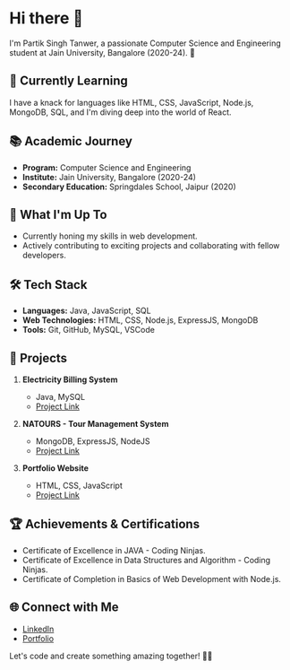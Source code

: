 # Hi there 👋

I'm Partik Singh Tanwer, a passionate Computer Science and Engineering student at Jain University, Bangalore (2020-24). 🚀

## 🌱 Currently Learning
I have a knack for languages like HTML, CSS, JavaScript, Node.js, MongoDB, SQL, and I'm diving deep into the world of React.

## 📚 Academic Journey
- **Program:** Computer Science and Engineering
- **Institute:** Jain University, Bangalore (2020-24)
- **Secondary Education:** Springdales School, Jaipur (2020)

## 🚀 What I'm Up To
- Currently honing my skills in web development.
- Actively contributing to exciting projects and collaborating with fellow developers.

## 🛠️ Tech Stack
- **Languages:** Java, JavaScript, SQL
- **Web Technologies:** HTML, CSS, Node.js, ExpressJS, MongoDB
- **Tools:** Git, GitHub, MySQL, VSCode

## 🚧 Projects
1. **Electricity Billing System**
   - Java, MySQL
   - [Project Link](https://github.com/partiksingh1/Electricity-Billing-System)

2. **NATOURS - Tour Management System**
   - MongoDB, ExpressJS, NodeJS
   - [Project Link](https://github.com/partiksingh1/Natours)
   
3. **Portfolio Website**
   - HTML, CSS, JavaScript
   - [Project Link](https://partiksingh1.github.io/My-Portfolio/)

## 🏆 Achievements & Certifications
- Certificate of Excellence in JAVA - Coding Ninjas.
- Certificate of Excellence in Data Structures and Algorithm - Coding Ninjas.
- Certificate of Completion in Basics of Web Development with Node.js.

## 🌐 Connect with Me
- [LinkedIn](https://www.linkedin.com/in/partik-singh-473805206)
- [Portfolio](https://partiksingh1.github.io/My-Portfolio/)

Let's code and create something amazing together! 🚀✨

